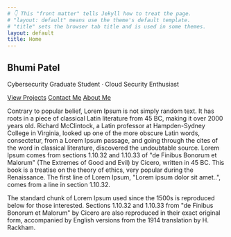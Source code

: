 ```yaml
---
# 👇 This "front matter" tells Jekyll how to treat the page.
# "layout: default" means use the theme's default template.
# "title" sets the browser tab title and is used in some themes.
layout: default
title: Home
---
```


<!-- HERO -->
<section class="hero">
  <div class="container">
    <h1 class="name">Bhumi Patel</h1>
    <p class="subtitle">Cybersecurity Graduate Student · Cloud Security Enthusiast</p>
    <div class="cta">
      <a class="btn" href="{{ '/projects/' | relative_url }}">View Projects</a>
      <a class="btn" href="{{ '/contact/' | relative_url }}">Contact Me</a>
      <a class="btn" href="{{ '/about/' | relative_url }}">About Me</a>
    </div>
  </div>
</section>

<!-- QUICK LINKS SECTION -->
<p>
  Contrary to popular belief, Lorem Ipsum is not simply random text. It has roots in a piece of classical Latin literature from 45 BC, making it over 2000 years old. Richard McClintock, a Latin professor at Hampden-Sydney College in Virginia, looked up one of the more obscure Latin words, consectetur, from a Lorem Ipsum passage, and going through the cites of the word in classical literature, discovered the undoubtable source. Lorem Ipsum comes from sections 1.10.32 and 1.10.33 of "de Finibus Bonorum et Malorum" (The Extremes of Good and Evil) by Cicero, written in 45 BC. This book is a treatise on the theory of ethics, very popular during the Renaissance. The first line of Lorem Ipsum, "Lorem ipsum dolor sit amet..", comes from a line in section 1.10.32.

The standard chunk of Lorem Ipsum used since the 1500s is reproduced below for those interested. Sections 1.10.32 and 1.10.33 from "de Finibus Bonorum et Malorum" by Cicero are also reproduced in their exact original form, accompanied by English versions from the 1914 translation by H. Rackham.
</p>

